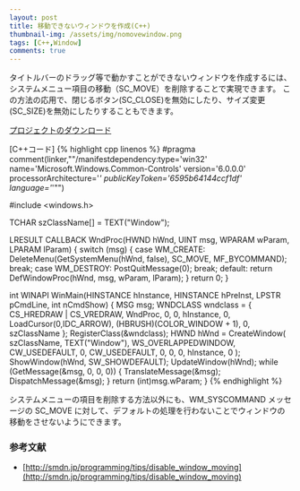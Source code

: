 ```yaml
---
layout: post
title: 移動できないウィンドウを作成(C++)
thumbnail-img: /assets/img/nomovewindow.png
tags: [C++,Window]
comments: true
---
```


タイトルバーのドラッグ等で動かすことができないウィンドウを作成するには、システムメニュー項目の移動（SC_MOVE）を削除することで実現できます。
この方法の応用で、閉じるボタン(SC_CLOSE)を無効にしたり、サイズ変更(SC_SIZE)を無効にしたりすることもできます。

[プロジェクトのダウンロード](https://github.com/kenjinote/NoMoveWindow/archive/master.zip)

[C++コード]
{% highlight cpp linenos %}
#pragma comment(linker,"\"/manifestdependency:type='win32' name='Microsoft.Windows.Common-Controls' version='6.0.0.0' processorArchitecture='*' publicKeyToken='6595b64144ccf1df' language='*'\"")

#include <windows.h>

TCHAR szClassName[] = TEXT("Window");

LRESULT CALLBACK WndProc(HWND hWnd, UINT msg, WPARAM wParam, LPARAM lParam)
{
  switch (msg)
  {
  case WM_CREATE:
    DeleteMenu(GetSystemMenu(hWnd, false), SC_MOVE, MF_BYCOMMAND);
    break;
  case WM_DESTROY:
    PostQuitMessage(0);
    break;
  default:
    return DefWindowProc(hWnd, msg, wParam, lParam);
  }
  return 0;
}

int WINAPI WinMain(HINSTANCE hInstance, HINSTANCE hPreInst, LPSTR pCmdLine, int nCmdShow)
{
  MSG msg;
  WNDCLASS wndclass = {
    CS_HREDRAW | CS_VREDRAW,
    WndProc,
    0,
    0,
    hInstance,
    0,
    LoadCursor(0,IDC_ARROW),
    (HBRUSH)(COLOR_WINDOW + 1),
    0,
    szClassName
  };
  RegisterClass(&wndclass);
  HWND hWnd = CreateWindow(
    szClassName,
    TEXT("Window"),
    WS_OVERLAPPEDWINDOW,
    CW_USEDEFAULT,
    0,
    CW_USEDEFAULT,
    0,
    0,
    0,
    hInstance,
    0
  );
  ShowWindow(hWnd, SW_SHOWDEFAULT);
  UpdateWindow(hWnd);
  while (GetMessage(&msg, 0, 0, 0))
  {
    TranslateMessage(&msg);
    DispatchMessage(&msg);
  }
  return (int)msg.wParam;
}
{% endhighlight %}

システムメニューの項目を削除する方法以外にも、WM_SYSCOMMAND メッセージの SC_MOVE に対して、デフォルトの処理を行わないことでウィンドウの移動をさせないようにできます。

### 参考文献
- [http://smdn.jp/programming/tips/disable_window_moving](http://smdn.jp/programming/tips/disable_window_moving)
